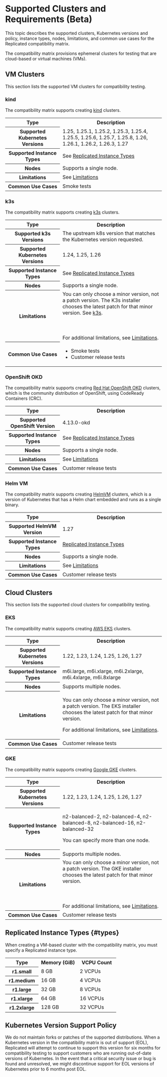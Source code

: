 # Supported Clusters and Requirements (Beta)

This topic describes the supported clusters, Kubernetes versions and policy, instance types, nodes, limitations, and common use cases for the Replicated compatibility matrix. 

The compatibility matrix provisions ephemeral clusters for testing that are cloud-based or virtual machines (VMs). 

## VM Clusters

This section lists the supported VM clusters for compatibility testing.

### kind

The compatibility matrix supports creating [kind](https://kind.sigs.k8s.io/) clusters.

<table>
  <tr>
        <th width="35%">Type</th>
        <th width="65%">Description</th>
  </tr>
  <tr>
    <th>Supported Kubernetes Versions</th>
    <td>1.25, 1.25.1, 1.25.2, 1.25.3, 1.25.4, 1.25.5, 1.25.6, 1.25.7, 1.25.8, 1.26, 1.26.1, 1.26.2, 1.26.3, 1.27</td>
  </tr>
  <tr>
    <th>Supported Instance Types</th>
    <td>See <a href="#types">Replicated Instance Types</a></td>
  </tr>
  <tr>
    <th>Nodes</th>
    <td>Supports a single node.</td>
  </tr>
  <tr>
    <th>Limitations</th>
    <td>See <a href="testing-how-to#limitations">Limitations</a></td>
  </tr>  
  <tr>
    <th>Common Use Cases</th>
    <td>Smoke tests</td>
  </tr>
</table>

### k3s

The compatibility matrix supports creating [k3s](https://k3s.io) clusters.

<table>
  <tr>
        <th width="35%">Type</th>
        <th width="65%">Description</th>
  </tr>
  <tr>
    <th>Supported k3s Versions</th>
    <td>The upstream k8s version that matches the Kubernetes version requested.</td>
  </tr>
  <tr>
    <th>Supported Kubernetes Versions</th>
    <td>1.24, 1.25, 1.26</td>
  </tr>
  <tr>
    <th>Supported Instance Types</th>
    <td>See <a href="#types">Replicated Instance Types</a></td>
  </tr>
  <tr>
    <th>Nodes</th>
    <td>Supports a single node.</td>
  </tr>  
  <tr>
    <th>Limitations</th>
    <td>You can only choose a minor version, not a patch version. The K3s installer chooses the latest patch for that minor version. See <a href="https://docs.k3s.io/upgrades/manual">k3s</a>.<br></br><br></br>For additional limitations, see <a href="testing-how-to#limitations">Limitations</a>.</td>
  </tr>
  <tr>
    <th>Common Use Cases</th>
    <td><ul><li>Smoke tests</li><li>Customer release tests</li></ul></td>
  </tr>
</table>

### OpenShift OKD

The compatibility matrix supports creating [Red Hat OpenShift OKD](https://www.okd.io/) clusters, which is the community distribution of OpenShift, using CodeReady Containers (CRC). 

<table>
  <tr>
        <th width="35%">Type</th>
        <th width="65%">Description</th>
  </tr>
  <tr>
    <th>Supported OpenShift Version</th>
    <td>4.13.0-okd</td>
  </tr>
  <tr>
    <th>Supported Instance Types</th>
    <td>See <a href="#types">Replicated Instance Types</a></td>
  </tr>
  <tr>
    <th>Nodes</th>
    <td>Supports a single node.</td>
  </tr>
  <tr>
    <th>Limitations</th>
    <td>See <a href="testing-how-to#limitations">Limitations</a></td>
  </tr> 
  <tr>
    <th>Common Use Cases</th>
    <td>Customer release tests</td>
  </tr>
</table>


### Helm VM

The compatibility matrix supports creating [HelmVM](https://github.com/replicatedhq/helmbin) clusters, which is a version of Kubernetes that has a Helm chart embedded and runs as a single binary.

<table>
  <tr>
        <th width="35%">Type</th>
        <th width="65%">Description</th>
  </tr>
  <tr>
    <th>Supported HelmVM Version</th>
    <td>1.27</td>
  </tr>
  <tr>
    <th>Supported Instance Types</th>
    <td><a href="#types">Replicated Instance Types</a></td>
  </tr>
  <tr>
    <th>Nodes</th>
    <td>Supports a single node.</td>
  </tr>
  <tr>
    <th>Limitations</th>
    <td>See <a href="testing-how-to#limitations">Limitations</a></td>
  </tr> 
  <tr>
    <th>Common Use Cases</th>
    <td>Customer release tests</td>
  </tr>
</table>


## Cloud Clusters

This section lists the supported cloud clusters for compatibility testing.

### EKS

The compatibility matrix supports creating [AWS EKS](https://aws.amazon.com/eks/?nc2=type_a) clusters.

<table>
  <tr>
        <th width="35%">Type</th>
        <th width="65%">Description</th>
  </tr>
  <tr>
    <th>Supported Kubernetes Versions</th>
    <td>1.22, 1.23, 1.24, 1.25, 1.26, 1.27</td>
  </tr>
  <tr>
    <th>Supported Instance Types</th>
    <td>m6i.large, m6i.xlarge, m6i.2xlarge, m6i.4xlarge, m6i.8xlarge</td>
  </tr>
  <tr>
    <th>Nodes</th>
    <td>Supports multiple nodes.</td>
  </tr>
  <tr>
    <th>Limitations</th>
    <td><p>You can only choose a minor version, not a patch version. The EKS installer chooses the latest patch for that minor version.</p><p>For additional limitations, see <a href="testing-how-to#limitations">Limitations</a>.</p></td>
  </tr>
  <tr>
    <th>Common Use Cases</th>
    <td>Customer release tests</td>
  </tr>
</table>

### GKE

The compatibility matrix supports creating [Google GKE](https://cloud.google.com/kubernetes-engine) clusters.

<table>
  <tr>
        <th width="35%">Type</th>
        <th width="65%">Description</th>
  </tr>
  <tr>
    <th>Supported Kubernetes Versions</th>
    <td>1.22, 1.23, 1.24, 1.25, 1.26, 1.27</td>
  </tr>
  <tr>
    <th>Supported Instance Types</th>
    <td><p>n2-balanced-2, n2-balanced-4, n2-balanced-8, n2-balanced-16, n2-balanced-32</p><p>You can specify more than one node.</p></td>
  </tr>
  <tr>
    <th>Nodes</th>
    <td>Supports multiple nodes.</td>
  </tr>
  <tr>
    <th>Limitations</th>
    <td>You can only choose a minor version, not a patch version. The GKE installer chooses the latest patch for that minor version.<br></br><br></br>For additional limitations, see <a href="testing-how-to#limitations">Limitations</a>.</td>
  </tr>
  <tr>
    <th>Common Use Cases</th>
    <td>Customer release tests</td>
  </tr>
</table>

## Replicated Instance Types {#types}

When creating a VM-based cluster with the compatibility matrix, you must specify a Replicated instance type.

<table>
  <tr>
        <th width="30%">Type</th>
        <th width="35%">Memory (GiB)</th>
        <th width="35%">VCPU Count</th>
  </tr>
  <tr>
    <th>r1.small</th>
    <td>8 GB</td>
    <td>2 VCPUs</td>
  </tr>
  <tr>
    <th>r1.medium</th>
    <td>16 GB</td>
    <td>4 VCPUs</td>
  </tr>
  <tr>
    <th>r1.large</th>
    <td>32 GB</td>
    <td>8 VCPUs</td>
  </tr>
  <tr>
    <th>r1.xlarge</th>
    <td>64 GB</td>
    <td>16 VCPUs</td>
  </tr>      
  <tr>
    <th>r1.2xlarge</th>
    <td>128 GB</td>
    <td>32 VCPUs</td>
  </tr>  
</table>

## Kubernetes Version Support Policy

We do not maintain forks or patches of the supported distributions. When a Kubernetes version in the compatibility matrix is out of support (EOL), Replicated will attempt to continue to support this version for six months for compatibility testing to support customers who are running out-of-date versions of Kubernetes. In the event that a critical security issue or bug is found and unresolved, we might discontinue support for EOL versions of Kubernetes prior to 6 months post EOL.
